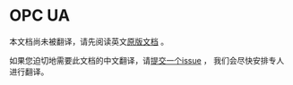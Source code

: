 # OPC UA

本文档尚未被翻译，请先阅读英文[原版文档](../../../extensions/bam.md) 。

如果您迫切地需要此文档的中文翻译，请[提交一个issue](https://github.com/cloudevents/spec/issues) ，
我们会尽快安排专人进行翻译。